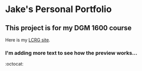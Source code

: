 # Jake's Personal Portfolio

## This project is for my DGM 1600 course

Here is my [LCRG site](https://www.learningcomponents.org). 
### I'm adding more text to see how the preview works...

:octocat: